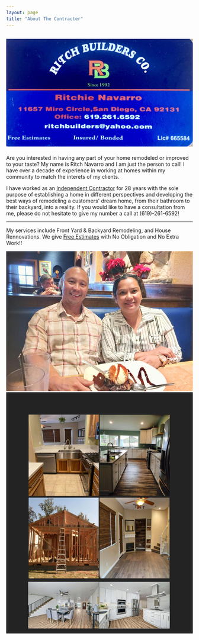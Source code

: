 ```yaml
---
layout: page
title: "About The Contracter"
---
```

![Business Card](/assets/ritchbuilders_card.jpg)
---

Are you interested in having any part of your home remodeled or improved to your taste? My name is Ritch Navarro and I am just the person to call! I have over a decade of experience in working at homes within my community to match the interets of my clients. 
      
I have worked as an [Independent Contractor](https://www.irs.gov/businesses/small-businesses-self-employed/independent-contractor-defined) for 28 years with the sole purpose of establishing a home in different perspectives and developing the best ways of remodeling a customers' dream home, from their bathroom to their backyard, into a reality. If you would like to have a consultation from me, please do not hesitate to give my number a call at (619)-261-6592!

---

My services include Front Yard & Backyard Remodeling, and House Rennovations. We give [Free Estimates](https://www.angi.com/articles/do-contractors-charge-estimate-job.htm) with No Obligation and No Extra Work!! 

![Ritch Navarro](/assets/prof_pic.jpg)
![Portfolio](/assets/portfolio.jpg)
